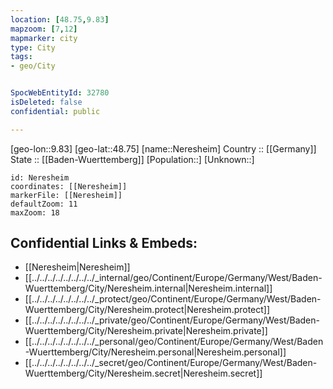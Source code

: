 ```yaml
---
location: [48.75,9.83] 
mapzoom: [7,12] 
mapmarker: city 
type: City
tags:
- geo/City


SpocWebEntityId: 32780
isDeleted: false
confidential: public

---
```

[geo-lon::9.83] 
[geo-lat::48.75] 
[name::Neresheim] 
Country :: [[Germany]]  
State :: [[Baden-Wuerttemberg]] 
[Population::] 
[Unknown::] 


```leaflet
id: Neresheim
coordinates: [[Neresheim]] 
markerFile: [[Neresheim]] 
defaultZoom: 11 
maxZoom: 18
```


## Confidential Links & Embeds: 
- [[Neresheim|Neresheim]]  
- [[../../../../../../../../_internal/geo/Continent/Europe/Germany/West/Baden-Wuerttemberg/City/Neresheim.internal|Neresheim.internal]] 
- [[../../../../../../../../_protect/geo/Continent/Europe/Germany/West/Baden-Wuerttemberg/City/Neresheim.protect|Neresheim.protect]] 
- [[../../../../../../../../_private/geo/Continent/Europe/Germany/West/Baden-Wuerttemberg/City/Neresheim.private|Neresheim.private]] 
- [[../../../../../../../../_personal/geo/Continent/Europe/Germany/West/Baden-Wuerttemberg/City/Neresheim.personal|Neresheim.personal]] 
- [[../../../../../../../../_secret/geo/Continent/Europe/Germany/West/Baden-Wuerttemberg/City/Neresheim.secret|Neresheim.secret]] 
